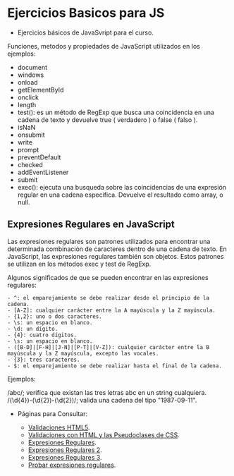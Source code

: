 # Ejercicios Basicos para JS

 - Ejercicios básicos de JavaSvript para el curso.

Funciones, metodos y propiedades de JavaScript utilizados en los ejemplos:
* document
* windows
* onload
* getElementById
* onclick
* length
* test(): es un método de RegExp que busca una coincidencia en una cadena de texto y devuelve true ( verdadero ) o false ( falso ).
* isNaN
* onsubmit
* write
* prompt
* preventDefault
* checked
* addEventListener
* submit
* exec(): ejecuta una busqueda sobre las coincidencias de una expresión regular en una cadena especifica. Devuelve el resultado como array, o null.

## Expresiones Regulares en JavaScript
Las expresiones regulares son patrones utilizados para encontrar una determinada combinación de caracteres dentro de una cadena de texto. En JavaScript, las expresiones regulares también son objetos. Estos patrones se utilizan en los métodos exec y test de RegExp.

Algunos significados de que se pueden encontrar en las expresiones regulares:

    - ^: el emparejamiento se debe realizar desde el principio de la cadena.
    - [A-Z]: cualquier carácter entre la A mayúscula y la Z mayúscula.
    - {1,2}: uno o dos caracteres.
    - \s: un espacio en blanco.
    - \d: un dígito.
    - {4}: cuatro dígitos.
    - \s: un espacio en blanco.
    - ([B-D]|[F-H]|[J-N]|[P-T]|[V-Z]): cualquier carácter entre la B mayúscula y la Z mayúscula, excepto las vocales.
    - {3}: tres caracteres.
    - $: el emparejamiento se debe realizar hasta el final de la cadena.

Ejemplos:

/abc/; verifica que existan las tres letras abc en un string cualquiera. 
/(\d{4})-(\d{2})-(\d{2})/; valida una cadena del tipo "1987-09-11".

* Páginas para Consultar:

  * [Validaciones HTML5](https://lenguajehtml.com/p/html/formularios/validaciones-html5).
  * [Validaciones con HTML y las Pseudoclases de CSS](https://lenguajecss.com/p/css/selectores/pseudoclases#top).
  * [Expresiones Regulares](https://developer.mozilla.org/es/docs/Web/JavaScript/Guide/Regular_Expressions).
  * [Expresiones Regulares 2](https://www.arkaitzgarro.com/javascript/capitulo-11.html).
  * [Expresiones Regulares 3](https://davidinformatico.com/expresiones-regulares-en-javascript/).
  * [Probar expresiones regulares](https://regexr.com/).
